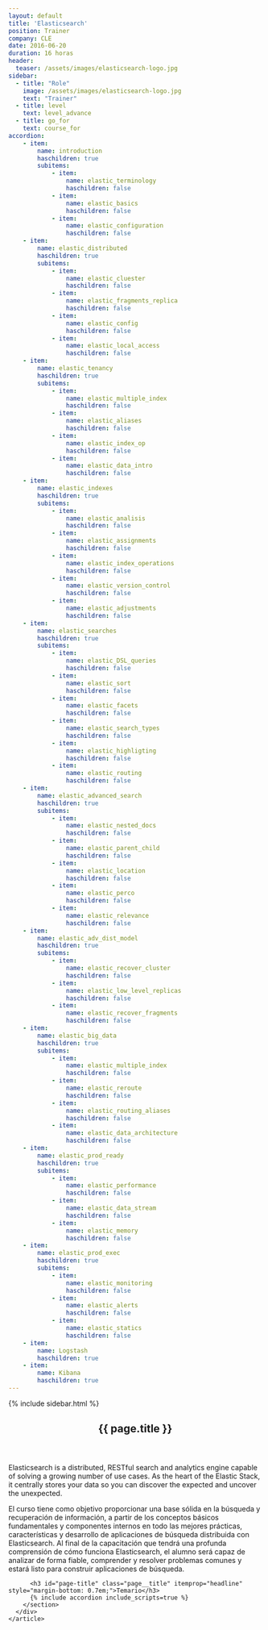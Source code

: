 ```yaml
---
layout: default
title: 'Elasticsearch'
position: Trainer
company: CLE
date: 2016-06-20
duration: 16 horas
header:
  teaser: /assets/images/elasticsearch-logo.jpg
sidebar:
  - title: "Role"
    image: /assets/images/elasticsearch-logo.jpg
    text: "Trainer"
  - title: level
    text: level_advance
  - title: go_for
    text: course_for
accordion:  
    - item:
        name: introduction
        haschildren: true
        subitems:
            - item:
                name: elastic_terminology
                haschildren: false
            - item:
                name: elastic_basics
                haschildren: false
            - item:
                name: elastic_configuration
                haschildren: false
    - item:
        name: elastic_distributed
        haschildren: true
        subitems:
            - item:
                name: elastic_cluester
                haschildren: false
            - item:
                name: elastic_fragments_replica
                haschildren: false
            - item:
                name: elastic_config
                haschildren: false
            - item:
                name: elastic_local_access
                haschildren: false       
    - item:
        name: elastic_tenancy
        haschildren: true
        subitems:
            - item:
                name: elastic_multiple_index
                haschildren: false
            - item:
                name: elastic_aliases
                haschildren: false
            - item:
                name: elastic_index_op
                haschildren: false
            - item:
                name: elastic_data_intro
                haschildren: false
    - item:
        name: elastic_indexes
        haschildren: true
        subitems:
            - item:
                name: elastic_analisis
                haschildren: false
            - item:
                name: elastic_assignments
                haschildren: false
            - item:
                name: elastic_index_operations
                haschildren: false
            - item:
                name: elastic_version_control
                haschildren: false
            - item:
                name: elastic_adjustments
                haschildren: false
    - item:
        name: elastic_searches
        haschildren: true
        subitems:
            - item:
                name: elastic_DSL_queries
                haschildren: false
            - item:
                name: elastic_sort
                haschildren: false
            - item:
                name: elastic_facets
                haschildren: false
            - item:
                name: elastic_search_types
                haschildren: false
            - item:
                name: elastic_highligting
                haschildren: false
            - item:
                name: elastic_routing
                haschildren: false
    - item:
        name: elastic_advanced_search
        haschildren: true
        subitems:
            - item:
                name: elastic_nested_docs
                haschildren: false
            - item:
                name: elastic_parent_child
                haschildren: false
            - item:
                name: elastic_location
                haschildren: false
            - item:
                name: elastic_perco
                haschildren: false
            - item:
                name: elastic_relevance
                haschildren: false
    - item:
        name: elastic_adv_dist_model
        haschildren: true
        subitems:
            - item:
                name: elastic_recover_cluster
                haschildren: false
            - item:
                name: elastic_low_level_replicas
                haschildren: false
            - item:
                name: elastic_recover_fragments
                haschildren: false
    - item:
        name: elastic_big_data
        haschildren: true
        subitems:
            - item:
                name: elastic_multiple_index
                haschildren: false
            - item:
                name: elastic_reroute
                haschildren: false
            - item:
                name: elastic_routing_aliases
                haschildren: false
            - item:
                name: elastic_data_architecture
                haschildren: false
    - item:
        name: elastic_prod_ready
        haschildren: true
        subitems:
            - item:
                name: elastic_performance
                haschildren: false
            - item:
                name: elastic_data_stream
                haschildren: false
            - item:
                name: elastic_memory
                haschildren: false
    - item:
        name: elastic_prod_exec
        haschildren: true
        subitems:
            - item:
                name: elastic_monitoring
                haschildren: false
            - item:
                name: elastic_alerts
                haschildren: false
            - item:
                name: elastic_statics
                haschildren: false
    - item:
        name: Logstash
        haschildren: true
    - item:
        name: Kibana
        haschildren: true
---
```


<div id="main" role="main">
    {% include sidebar.html %}
    <article class="page" itemscope itemtype="https://schema.org/CreativeWork">
      <meta itemprop="headline" content="{{ page.title }}"/>
      <meta itemprop="description" content="{{ page.header.description }}"/>
      <div class="page__inner-wrap">
        <header>
          <h1 id="page-title" class="page__title" itemprop="headline">{{ page.title }}</h1>
        </header>
        <section class="page__content" itemprop="text">
            <p>Elasticsearch is a distributed, RESTful search and analytics engine capable of solving a growing number of use cases. As the heart of the Elastic Stack, it centrally stores your data so you can discover the expected and uncover the unexpected.</p>
            <p>El curso tiene como objetivo proporcionar una base sólida en la búsqueda y recuperación de información, a partir de los conceptos básicos fundamentales y componentes internos en todo las mejores prácticas, características y desarrollo de aplicaciones de búsqueda distribuida con Elasticsearch. Al final de la capacitación que tendrá una profunda comprensión de cómo funciona Elasticsearch, el alumno será capaz de analizar de forma fiable, comprender y resolver problemas comunes y estará listo para construir aplicaciones de búsqueda.</p>

          <h3 id="page-title" class="page__title" itemprop="headline" style="margin-bottom: 0.7em;">Temario</h3>     
          {% include accordion include_scripts=true %}
        </section>
      </div>
    </article>
</div>